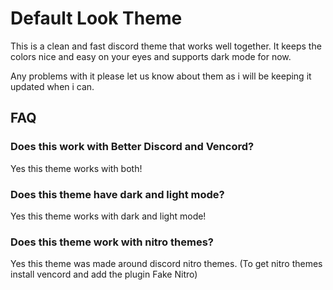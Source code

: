 
# Default Look Theme

This is a clean and fast discord theme that works well together. It keeps the colors nice and easy on your eyes and supports dark mode for now. 

Any problems with it please let us know about them as i will be keeping it updated when i can.


## FAQ

### Does this work with Better Discord and Vencord?
Yes this theme works with both!
### Does this theme have dark and light mode?
Yes this theme works with dark and light mode!
### Does this theme work with nitro themes?
Yes this theme was made around discord nitro themes.
(To get nitro themes install vencord and add the plugin Fake Nitro)
